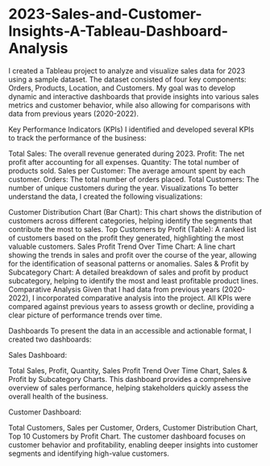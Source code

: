# 2023-Sales-and-Customer-Insights-A-Tableau-Dashboard-Analysis

I created a Tableau project to analyze and visualize sales data for 2023 using a sample dataset. The dataset consisted of four key components: Orders, Products, Location, and Customers. My goal was to develop dynamic and interactive dashboards that provide insights into various sales metrics and customer behavior, while also allowing for comparisons with data from previous years (2020-2022).

Key Performance Indicators (KPIs)
I identified and developed several KPIs to track the performance of the business:

Total Sales: The overall revenue generated during 2023.
Profit: The net profit after accounting for all expenses.
Quantity: The total number of products sold.
Sales per Customer: The average amount spent by each customer.
Orders: The total number of orders placed.
Total Customers: The number of unique customers during the year.
Visualizations
To better understand the data, I created the following visualizations:

Customer Distribution Chart (Bar Chart): This chart shows the distribution of customers across different categories, helping identify the segments that contribute the most to sales.
Top Customers by Profit (Table): A ranked list of customers based on the profit they generated, highlighting the most valuable customers.
Sales Profit Trend Over Time Chart: A line chart showing the trends in sales and profit over the course of the year, allowing for the identification of seasonal patterns or anomalies.
Sales & Profit by Subcategory Chart: A detailed breakdown of sales and profit by product subcategory, helping to identify the most and least profitable product lines.
Comparative Analysis
Given that I had data from previous years (2020-2022), I incorporated comparative analysis into the project. All KPIs were compared against previous years to assess growth or decline, providing a clear picture of performance trends over time.

Dashboards
To present the data in an accessible and actionable format, I created two dashboards:

Sales Dashboard:

Total Sales,
Profit,
Quantity,
Sales Profit Trend Over Time Chart,
Sales & Profit by Subcategory Charts.
This dashboard provides a comprehensive overview of sales performance, helping stakeholders quickly assess the overall health of the business.

Customer Dashboard:

Total Customers,
Sales per Customer,
Orders,
Customer Distribution Chart,
Top 10 Customers by Profit Chart.
The customer dashboard focuses on customer behavior and profitability, enabling deeper insights into customer segments and identifying high-value customers.

